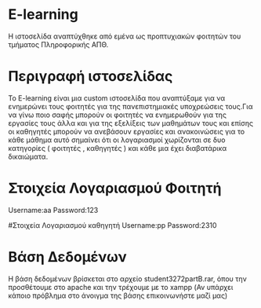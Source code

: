 # E-learning
Η ιστοσελίδα αναπτύχθηκε από εμένα ως προπτυχιακών φοιτητών του τμήματος Πληροφορικής ΑΠΘ.

# Περιγραφή ιστοσελίδας
To E-learning είναι μια custom ιστοσελίδα που αναπτύξαμε για να ενημερώνει τους φοιτητές για της πανεπιστημιακές υποχρεώσεις τους.Για να γίνω ποιο σαφής
μπορούν οι φοιτητές να ενημερωθούν για της εργασίες τους άλλα και για της εξελίξεις των μαθημάτων τους και επίσης οι καθηγητές μπορούν να ανεβάσουν 
εργασίες και ανακοινώσεις για το κάθε μάθημα αυτό σημαίνει ότι οι λογαριασμοί χωρίζονται σε δυο κατηγορίες ( φοιτητές , καθηγητές ) και κάθε μια έχει 
διαβατάρικα δικαιώματα.

# Στοιχεία Λογαριασμού Φοιτητή
Username:aa
Password:123

#Στοιχεία Λογαριασμού καθηγητή
Username:pp
Password:2310

# Βάση Δεδομένων
Η βάση δεδομένων βρίσκεται στο αρχείο student3272partΒ.rar, όπου την προσθέτουμε στο apache και την τρέχουμε με το xampp (Αν υπάρχει κάποιο πρόβλημα
στο άνοιγμα της βάσης επικοινωνήστε μαζί μας)
